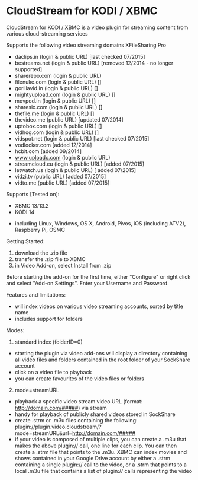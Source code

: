 CloudStream for KODI / XBMC
===========================

CloudStream for KODI / XBMC is a video plugin for streaming content from various cloud-streaming services

Supports the following video streaming domains
XFileSharing Pro
- daclips.in (login & public URL) [last checked 07/2015]
- bestreams.net (login & public URL) [removed 12/2014 - no longer supported]
- sharerepo.com (login & public URL)
- filenuke.com (login & public URL) []
- gorillavid.in (login & public URL) []
- mightyupload.com (login & public URL) []
- movpod.in (login & public URL) []
- sharesix.com (login & public URL) []
- thefile.me (login & public URL) []
- thevideo.me (public URL) [updated 07/2014]
- uptobox.com (login & public URL) []
- vidhog.com  (login & public URL) []
- vidspot.net (login & public URL) [last checked 07/2015]
- vodlocker.com [added 12/2014]
- hcbit.com [added 09/2014]
- www.uploadc.com (login & public URL)
- streamcloud.eu (login & public URL) [added 07/2015]
- letwatch.us (login & public URL) [ added 07/2015]
- vidzi.tv (public URL) [added 07/2015]
- vidto.me (public URL) [added 07/2015]

Supports [Tested on]:
- XBMC 13/13.2
- KODI 14
* including Linux, Windows, OS X, Android, Pivos, iOS (including ATV2), Raspberry Pi, OSMC


Getting Started:
1) download the .zip file
2) transfer the .zip file to XBMC
3) in Video Add-on, select Install from .zip

Before starting the add-on for the first time, either "Configure" or right click and select "Add-on Settings".  Enter your Username and Password.

Features and limitations:
- will index videos on various video streaming accounts, sorted by title name
- includes support for folders

Modes:
1) standard index (folderID=0)
- starting the plugin via video add-ons will display a directory containing all video files and folders contained in the root folder of your SockShare account
- click on a video file to playback
- you can create favourites of the video files or folders
2) mode=streamURL
- playback a specific video stream video URL (format: http://domain.com/#####) via stream
- handy for playback of publicly shared videos stored in SockShare
- create .strm or .m3u files containing the following: plugin://plugin.video.cloudstream/?mode=streamURL&amp;url=http://domain.com/#####
- if your video is composed of multiple clips, you can create a .m3u that makes the above plugin:// call, one line for each clip.  You can then create a .strm file that points to the .m3u.  XBMC can index movies and shows contained in your Google Drive account by either a .strm containing a single plugin:// call to the video, or a .strm that points to a local .m3u file that contains a list of plugin:// calls representing the video

